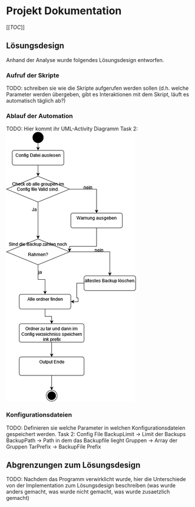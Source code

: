 # Projekt Dokumentation

[[_TOC_]]

## Lösungsdesign
Anhand der Analyse wurde folgendes Lösungsdesign entworfen.

### Aufruf der Skripte

TODO: schreiben sie wie die Skripte aufgerufen werden sollen (d.h. welche Parameter werden übergeben, gibt es Interaktionen mit dem Skript, läuft es automatisch täglich ab?)

### Ablauf der Automation

TODO: Hier kommt ihr UML-Activity Diagramm
Task 2:
![Activity Diagramm](Task2Uml.png)

### Konfigurationsdateien

TODO: Definieren sie welche Parameter in welchen Konfigurationsdateien gespeichert werden.
Task 2:
Config File
BackupLimit -> Limit der Backups
BackupPath  -> Path in dem das Backupfile lieght
Gruppen     -> Array der Gruppen
TarPrefix   -> BackupFile Prefix
## Abgrenzungen zum Lösungsdesign

TODO: Nachdem das Programm verwirklicht wurde, hier die Unterschiede von der Implementation zum Lösungsdesign beschreiben (was wurde anders gemacht, was wurde nicht gemacht, was wurde zusaetzlich gemacht)